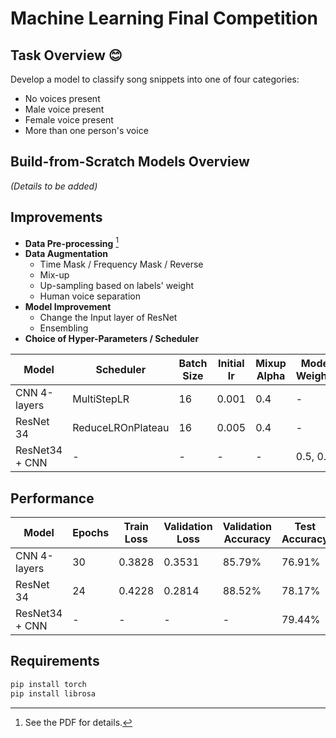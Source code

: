 # Machine Learning Final Competition

## Task Overview 😊

Develop a model to classify song snippets into one of four categories:
- No voices present
- Male voice present
- Female voice present
- More than one person's voice

## Build-from-Scratch Models Overview

_(Details to be added)_

## Improvements

- **Data Pre-processing** [^1]
- **Data Augmentation**
  - Time Mask / Frequency Mask / Reverse
  - Mix-up
  - Up-sampling based on labels' weight
  - Human voice separation
- **Model Improvement**
  - Change the Input layer of ResNet
  - Ensembling
- **Choice of Hyper-Parameters / Scheduler**

| Model          | Scheduler          | Batch Size | Initial lr | Mixup Alpha | Model Weights |
|----------------|---------------------|------------|------------|-------------|---------------|
| CNN 4-layers   | MultiStepLR         | 16         | 0.001      | 0.4         | -             |
| ResNet 34      | ReduceLROnPlateau   | 16         | 0.005      | 0.4         | -             |
| ResNet34 + CNN | -                   | -          | -          | -           | 0.5, 0.5      |

[^1]: See the PDF for details.

## Performance

| Model          | Epochs | Train Loss | Validation Loss | Validation Accuracy | Test Accuracy |
|----------------|--------|------------|-----------------|---------------------|---------------|
| CNN 4-layers   | 30     | 0.3828     | 0.3531          | 85.79%              | 76.91%        |
| ResNet 34      | 24     | 0.4228     | 0.2814          | 88.52%              | 78.17%        |
| ResNet34 + CNN | -      | -          | -               | -                   | 79.44%        |

## Requirements

```bash
pip install torch
pip install librosa
